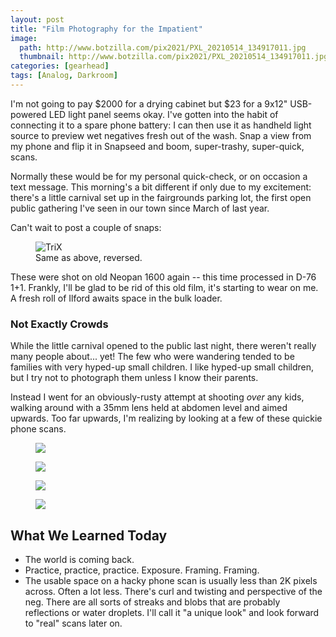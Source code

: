 ```yaml
---
layout: post
title: "Film Photography for the Impatient"
image:
  path: http://www.botzilla.com/pix2021/PXL_20210514_134917011.jpg
  thumbnail: http://www.botzilla.com/pix2021/PXL_20210514_134917011.jpg
categories: [gearhead]
tags: [Analog, Darkroom]
---
```


I'm not going to pay $2000 for a drying cabinet but $23 for a 9x12" USB-powered LED light panel seems okay. I've gotten into the habit of connecting it to a spare phone battery: I can then use it as handheld light source to preview wet negatives fresh out of the wash. Snap a view from my phone and flip it in Snapseed and boom, super-trashy, super-quick, scans.

Normally these would be for my personal quick-check, or on occasion a text message. This morning's a bit different if only due to my excitement: there's a little carnival set up in the fairgrounds parking lot, the first open public gathering I've seen in our town since March of last year.

Can't wait to post a couple of snaps:


<!--more-->

<figure class="align-center">
<img alt="TriX" src="http://www.botzilla.com/pix2021/PXL_20210514_134917011r.jpg">
<figcaption>Same as above, reversed.</figcaption>
</figure>

These were shot on old Neopan 1600 again -- this time processed in D-76 1+1. Frankly, I'll be glad to be rid of this old film, it's starting to wear on me. A fresh roll of Ilford awaits space in the bulk loader.

### Not Exactly Crowds

While the little carnival opened to the public last night, there weren't really many people about... yet! The few who were wandering tended to be families with very hyped-up small children. I like hyped-up small children, but I try not to photograph them unless I know their parents.

Instead I went for an obviously-rusty attempt at shooting _over_ any kids, walking around with a 35mm lens held at abdomen level and aimed upwards. Too far upwards, I'm realizing by looking at a few of these quickie phone scans.

<figure class="align-center">
<img src="http://www.botzilla.com/pix2021/PXL_20210514_134944509.jpg">
</figure>

<figure class="align-center">
<img src="http://www.botzilla.com/pix2021/PXL_20210514_135341260.jpg">
</figure>

<figure class="align-center">
<img src="http://www.botzilla.com/pix2021/PXL_20210514_135348596.jpg">
</figure>

<figure class="align-center">
<img src="http://www.botzilla.com/pix2021/PXL_20210514_135231280.jpg">
</figure>

## What We Learned Today

<ul>
	<li>The world is coming back.</li>
	<li>Practice, practice, practice. Exposure. Framing. Framing.</li>
	<li>The usable space on a hacky phone scan is usually less than 2K pixels across. Often a lot less. There's curl and twisting and perspective of the neg. There are all sorts of streaks and blobs that are probably reflections or water droplets. I'll call it "a unique look" and look forward to "real" scans later on.</li>
</ul>
